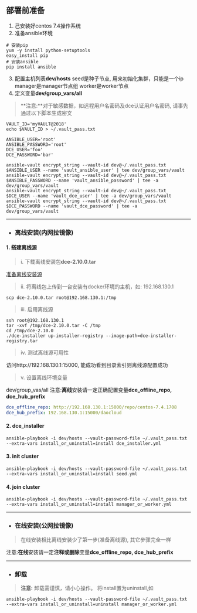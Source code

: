 ## 部署前准备 ##
1. 己安装好centos 7.4操作系统
2. 准备ansible环境

``` shell
# 安装pip
yum -y install python-setuptools
easy_install pip
# 安装ansible
pip install ansible
```

3.  配置主机列表**dev/hosts**
seed是种子节点, 用来初始化集群，只能是一个ip
manager是manager节点组
worker是worker节点
4.  定义变量**dev/group_vars/all**
> **注意:**对于敏感数据，如远程用户名密码及dce认证用户名密码, 请事先通过以下脚本生成密文
``` shell
VAULT_ID='myVAULT@2018'
echo $VAULT_ID > ~/.vault_pass.txt

ANSIBLE_USER='root'
ANSIBLE_PASSWORD='root'
DCE_USER='foo'
DCE_PASSWORD='bar'

ansible-vault encrypt_string --vault-id dev@~/.vault_pass.txt $ANSIBLE_USER --name 'vault_ansible_user' | tee dev/group_vars/vault
ansible-vault encrypt_string --vault-id dev@~/.vault_pass.txt $ANSIBLE_PASSWORD --name 'vault_ansible_password' | tee -a dev/group_vars/vault
ansible-vault encrypt_string --vault-id dev@~/.vault_pass.txt $DCE_USER --name 'vault_dce_user' | tee -a dev/group_vars/vault
ansible-vault encrypt_string --vault-id dev@~/.vault_pass.txt $DCE_PASSWORD --name 'vault_dce_password' | tee -a dev/group_vars/vault
```

-------------------------------------------------------------------------------


- ### 离线安装(内网拉镜像) ###

#### 1. 搭建离线源 ####
> i. 下载离线安装包**dce-2.10.0.tar**  

[准备离线安装源](http://guide.daocloud.io/dce-v2.10/离线安装控制节点-13871615.html)  

> ii. 将离线包上传到一台安装有docker环境的主机，如: 192.168.130.1

``` shell
scp dce-2.10.0.tar root@192.168.130.1:/tmp
```

> iii. 启用离线源

```shell
ssh root@192.168.130.1
tar -xvf /tmp/dce-2.10.0.tar -C /tmp
cd /tmp/dce-2.10.0
./dce-installer up-installer-registry --image-path=dce-installer-registry.tar
```
> iv. 测试离线源可用性

访问http://192.168.130.1:15000, 能成功看到目录索引则离线源配置成功

> v. 设置离线环境变量

dev/group_vas/all
注意:**离线**安装请一定正确配置变量**dce_offline_repo, dce_hub_prefix**
``` yaml
dce_offline_repo: http://192.168.130.1:15000/repo/centos-7.4.1708
dce_hub_prefix: 192.168.130.1:15000/daocloud  
```

#### 2. dce_installer ####
```
ansible-playbook -i dev/hosts --vault-password-file ~/.vault_pass.txt --extra-vars install_or_uninstall=install dce_installer.yml 
```
#### 3. init cluster ####
```
ansible-playbook -i dev/hosts --vault-password-file ~/.vault_pass.txt --extra-vars install_or_uninstall=install seed.yml 
```
#### 4. join cluster ####
```
ansible-playbook -i dev/hosts --vault-password-file ~/.vault_pass.txt --extra-vars install_or_uninstall=install manager_or_worker.yml 
```

-------------------------------------------------------------------------------

- ### 在线安装(公网拉镜像) ###
> 在线安装相比离线安装少了第一步(准备离线源), 其它步骤完全一样  

注意:**在线**安装请一定**注释或删除**变量**dce_offline_repo, dce_hub_prefix**

-------------------------------------------------------------------------------

- ### 卸载 ###
> **注意:** 卸载需谨慎，请小心操作。
> 将install置为uninstall,如
```
ansible-playbook -i dev/hosts --vault-password-file ~/.vault_pass.txt --extra-vars install_or_uninstall=uninstall manager_or_worker.yml 
```
